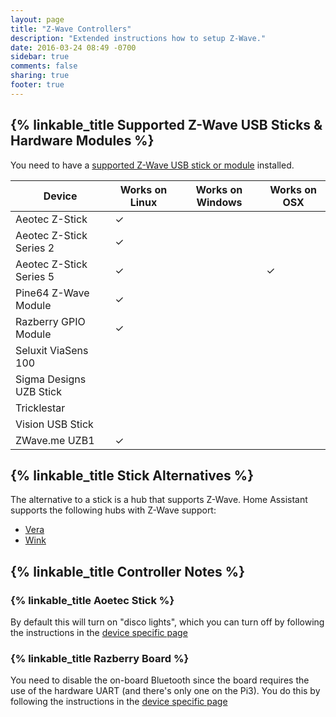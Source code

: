 ```yaml
---
layout: page
title: "Z-Wave Controllers"
description: "Extended instructions how to setup Z-Wave."
date: 2016-03-24 08:49 -0700
sidebar: true
comments: false
sharing: true
footer: true
---
```


## {% linkable_title Supported Z-Wave USB Sticks & Hardware Modules %}

You need to have a [supported Z-Wave USB stick or module](https://github.com/OpenZWave/open-zwave/wiki/Controller-Compatibility-List) installed.

| Device                  | Works on Linux | Works on Windows | Works on OSX |
|-------------------------|----------------|------------------|--------------|
| Aeotec Z-Stick          |   &#10003;     |                  |              |
| Aeotec Z-Stick Series 2 |   &#10003;     |                  |              |
| Aeotec Z-Stick Series 5 |   &#10003;     |                  |   &#10003;   |
| Pine64 Z-Wave Module    |   &#10003;     |                  |              |
| Razberry GPIO Module    |   &#10003;     |                  |              |
| Seluxit ViaSens 100     |                |                  |              |
| Sigma Designs UZB Stick |                |                  |              |
| Tricklestar             |                |                  |              |
| Vision USB Stick        |                |                  |              |
| ZWave.me UZB1           |   &#10003;     |                  |              |

<p class='note'
  If you're using Hass.io, it's recommended to use a USB stick, not a module. Passing a module through Docker is more complicated than passing a USB stick through.
</p>

## {% linkable_title Stick Alternatives %}

The alternative to a stick is a hub that supports Z-Wave. Home Assistant supports the following hubs with Z-Wave support:

 - [Vera](/components/vera/)
 - [Wink](/components/wink/)

## {% linkable_title Controller Notes %}

### {% linkable_title Aoetec Stick %}

By default this will turn on "disco lights", which you can turn off by following the instructions in the [device specific page](/docs/z-wave/device-specific/#aeon-z-stick)

### {% linkable_title Razberry Board %}

You need to disable the on-board Bluetooth since the board requires the use of the hardware UART (and there's only one on the Pi3). You do this by following the instructions in the [device specific page](/docs/z-wave/device-specific/#razberry-board)
